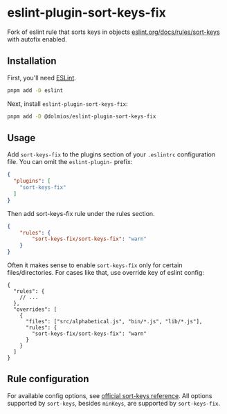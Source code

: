 # eslint-plugin-sort-keys-fix

Fork of eslint rule that sorts keys in objects [eslint.org/docs/rules/sort-keys](https://eslint.org/docs/rules/sort-keys) with autofix enabled.

## Installation

First, you'll need [ESLint](http://eslint.org).

```sh
pnpm add -D eslint
```

Next, install `eslint-plugin-sort-keys-fix`:

```sh
pnpm add -D @dolmios/eslint-plugin-sort-keys-fix
```

## Usage

Add `sort-keys-fix` to the plugins section of your `.eslintrc` configuration file. You can omit the `eslint-plugin-` prefix:

```json
{
  "plugins": [
    "sort-keys-fix"
  ]
}
```

Then add sort-keys-fix rule under the rules section.

```json
{
    "rules": {
        "sort-keys-fix/sort-keys-fix": "warn"
    }
}
```

Often it makes sense to enable `sort-keys-fix` only for certain files/directories. For cases like that, use override key of eslint config:

```jsonc
{
  "rules": {
    // ...
  },
  "overrides": [
    {
      "files": ["src/alphabetical.js", "bin/*.js", "lib/*.js"],
      "rules": {
        "sort-keys-fix/sort-keys-fix": "warn"
      }
    }
  ]
}
```

## Rule configuration

For available config options, see [official sort-keys reference](https://eslint.org/docs/rules/sort-keys#require-object-keys-to-be-sorted-sort-keys). All options supported by `sort-keys`, besides `minKeys`, are supported by `sort-keys-fix`.
